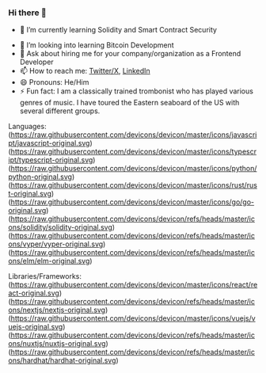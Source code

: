 ### Hi there 👋

<!-- 🔭 I’m currently working on -->
- 🌱 I’m currently learning Solidity and Smart Contract Security
<!-- - 👯 I’m looking to collaborate on ... -->
- 🤔 I’m looking into learning Bitcoin Development
- 💬 Ask about hiring me for your company/organization as a Frontend Developer
- 📫 How to reach me: [Twitter/X](https://www.twitter.com/0xdcampdev), [LinkedIn](https://www.linkedin.com/in/douglas-campbell-dev)
- 😄 Pronouns: He/Him
- ⚡ Fun fact: I am a classically trained trombonist who has played various genres of music.  I have toured the Eastern seaboard of the US with several different groups.

Languages:
(https://raw.githubusercontent.com/devicons/devicon/master/icons/javascript/javascript-original.svg)
(https://raw.githubusercontent.com/devicons/devicon/master/icons/typescript/typescript-original.svg)
(https://raw.githubusercontent.com/devicons/devicon/master/icons/python/python-original.svg)
(https://raw.githubusercontent.com/devicons/devicon/master/icons/rust/rust-original.svg)
(https://raw.githubusercontent.com/devicons/devicon/master/icons/go/go-original.svg)
(https://raw.githubusercontent.com/devicons/devicon/refs/heads/master/icons/solidity/solidity-original.svg)
(https://raw.githubusercontent.com/devicons/devicon/refs/heads/master/icons/vyper/vyper-original.svg)
(https://raw.githubusercontent.com/devicons/devicon/refs/heads/master/icons/elm/elm-original.svg)

Libraries/Frameworks:
(https://raw.githubusercontent.com/devicons/devicon/master/icons/react/react-original.svg)
(https://raw.githubusercontent.com/devicons/devicon/refs/heads/master/icons/nextjs/nextjs-original.svg)
(https://raw.githubusercontent.com/devicons/devicon/master/icons/vuejs/vuejs-original.svg)
(https://raw.githubusercontent.com/devicons/devicon/refs/heads/master/icons/nuxtjs/nuxtjs-original.svg)
(https://raw.githubusercontent.com/devicons/devicon/refs/heads/master/icons/hardhat/hardhat-original.svg)
